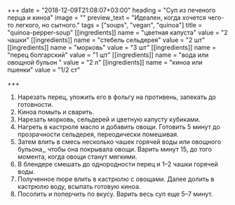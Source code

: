 +++
date = "2018-12-09T21:08:07+03:00"
heading = "Суп из печеного перца и киноа"
image = ""
preview_text = "Идеален, когда хочется чего-то легкого, но сытного."
tags = ["soups", "vegan", "quinoa"]
title = "quinoa-pepper-soup"
[[ingredients]]
name = "цветная капуста"
value = "2 чашки"
[[ingredients]]
name = "стебель сельдерея"
value = "2 шт"
[[ingredients]]
name = "морковь"
value = "3 шт"
[[ingredients]]
name = "перец болгарский"
value = "1 шт"
[[ingredients]]
name = "вода или овощной бульон "
value = "2 л"
[[ingredients]]
name = "киноа или пшенки"
value = "1/2 ст"

+++
1. Нарезать перец, уложить его в фольгу на противень, запекать до готовности.
2. Киноа помыть и сварить.
3. Нарезать морковь, сельдерей и цветную капусту кубиками.
4. Нагреть в кастрюле масло и добавить овощи. Готовить 5 минут до прозрачности сельдерея, переодически помешивая.
5. Затем влить в смесь несколько чашек горячей воды или овощного бульона,, чтобы она покрывала овощи. Варить минут 15, до того момента, когда овощи станут мягкими.
6. В блендере смешать до однородности перец и 1–2 чашки горячей воды.
7. Полученное пюре влить в кастрюлю с овощами. Далее долить в кастрюлю воду, всыпать готовую киноа.
8. Посолить и поперчить по вкусу. Варить весь суп еще 5–7 минут.